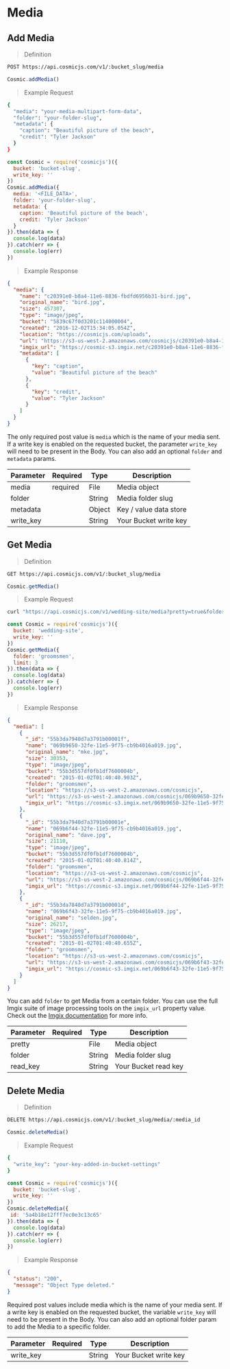 # Media

## Add Media

> Definition

```bash
POST https://api.cosmicjs.com/v1/:bucket_slug/media
```

```javascript
Cosmic.addMedia()
```

> Example Request

```bash
{
  "media": "your-media-multipart-form-data",
  "folder": "your-folder-slug",
  "metadata": {
    "caption": "Beautiful picture of the beach",
    "credit": "Tyler Jackson"
  }
}
```

```javascript
const Cosmic = require('cosmicjs')({
  bucket: 'bucket-slug',
  write_key: ''
})
Cosmic.addMedia({
  media: '<FILE_DATA>',
  folder: 'your-folder-slug',
  metadata: {
    caption: 'Beautiful picture of the beach',
    credit: 'Tyler Jackson'
  }
}).then(data => {
  console.log(data)
}).catch(err => {
  console.log(err)
})
```


> Example Response

```json
{
  "media": {
    "name": "c20391e0-b8a4-11e6-8836-fbdfd6956b31-bird.jpg",
    "original_name": "bird.jpg",
    "size": 457307,
    "type": "image/jpeg",
    "bucket": "5839c67f0d3201c114000004",
    "created": "2016-12-02T15:34:05.054Z",
    "location": "https://cosmicjs.com/uploads",
    "url": "https://s3-us-west-2.amazonaws.com/cosmicjs/c20391e0-b8a4-11e6-8836-fbdfd6956b31-bird.jpg",
    "imgix_url": "https://cosmic-s3.imgix.net/c20391e0-b8a4-11e6-8836-fbdfd6956b31-bird.jpg",
    "metadata": [
      {
        "key": "caption",
        "value": "Beautiful picture of the beach"
      },
      {
        "key": "credit",
        "value": "Tyler Jackson"
      }
    ]
  }
}
```


The only required post value is `media` which is the name of your media sent. If a write key is enabled on the requested bucket, the parameter `write_key` will need to be present in the Body. You can also add an optional `folder` and `metadata` params.

Parameter | Required | Type | Description
--------- | ------- | ----------- | -----------
media | required | File | Media object
folder | | String | Media folder slug
metadata | | Object | Key / value data store
write_key | | String | Your Bucket write key


## Get Media

> Definition

```bash
GET https://api.cosmicjs.com/v1/:bucket_slug/media
```

```javascript
Cosmic.getMedia()
```

> Example Request

```bash
curl "https://api.cosmicjs.com/v1/wedding-site/media?pretty=true&folder=groomsmen&limit=3"
```

```javascript
const Cosmic = require('cosmicjs')({
  bucket: 'wedding-site',
  write_key: ''
})
Cosmic.getMedia({
  folder: 'groomsmen',
  limit: 3
}).then(data => {
  console.log(data)
}).catch(err => {
  console.log(err)
})
```


> Example Response

```json
{
  "media": [
    {
      "_id": "55b3da7940d7a3791b00001f",
      "name": "069b9650-32fe-11e5-9f75-cb9b4016a019.jpg",
      "original_name": "mke.jpg",
      "size": 30353,
      "type": "image/jpeg",
      "bucket": "55b3d557df0fb1df7600004b",
      "created": "2015-01-02T01:40:40.903Z",
      "folder": "groomsmen",
      "location": "https://s3-us-west-2.amazonaws.com/cosmicjs",
      "url": "https://s3-us-west-2.amazonaws.com/cosmicjs/069b9650-32fe-11e5-9f75-cb9b4016a019.jpg",
      "imgix_url": "https://cosmic-s3.imgix.net/069b9650-32fe-11e5-9f75-cb9b4016a019.jpg"
    },
    {
      "_id": "55b3da7940d7a3791b00001e",
      "name": "069b6f44-32fe-11e5-9f75-cb9b4016a019.jpg",
      "original_name": "dave.jpg",
      "size": 21110,
      "type": "image/jpeg",
      "bucket": "55b3d557df0fb1df7600004b",
      "created": "2015-01-02T01:40:40.814Z",
      "folder": "groomsmen",
      "location": "https://s3-us-west-2.amazonaws.com/cosmicjs",
      "url": "https://s3-us-west-2.amazonaws.com/cosmicjs/069b6f44-32fe-11e5-9f75-cb9b4016a019.jpg",
      "imgix_url": "https://cosmic-s3.imgix.net/069b6f44-32fe-11e5-9f75-cb9b4016a019.jpg"
    },
    {
      "_id": "55b3da7840d7a3791b00001d",
      "name": "069b6f43-32fe-11e5-9f75-cb9b4016a019.jpg",
      "original_name": "selden.jpg",
      "size": 26217,
      "type": "image/jpeg",
      "bucket": "55b3d557df0fb1df7600004b",
      "created": "2015-01-02T01:40:40.655Z",
      "folder": "groomsmen",
      "location": "https://s3-us-west-2.amazonaws.com/cosmicjs",
      "url": "https://s3-us-west-2.amazonaws.com/cosmicjs/069b6f43-32fe-11e5-9f75-cb9b4016a019.jpg",
      "imgix_url": "https://cosmic-s3.imgix.net/069b6f43-32fe-11e5-9f75-cb9b4016a019.jpg"
    }
  ]
}
```


You can add `folder` to get Media from a certain folder.  You can use the full Imgix suite of image processing tools on the `imgix_url` property value.  Check out the <a href="https://docs.imgix.com/" target="_blank">Imgix documentation</a> for more info.

Parameter | Required | Type | Description
--------- | ------- | ----------- | -----------
pretty | | File | Media object
folder | | String | Media folder slug
read_key | | String | Your Bucket read key

## Delete Media

> Definition

```bash
DELETE https://api.cosmicjs.com/v1/:bucket_slug/media/:media_id
```

```javascript
Cosmic.deleteMedia()
```

> Example Request

```bash
{
  "write_key": "your-key-added-in-bucket-settings"
}
```

```javascript
const Cosmic = require('cosmicjs')({
  bucket: 'bucket-slug',
  write_key: ''
})
Cosmic.deleteMedia({
 id: '5a4b18e12fff7ec0e3c13c65'
}).then(data => {
  console.log(data)
}).catch(err => {
  console.log(err)
})
```


> Example Response

```json
{
  "status": "200",
  "message": "Object Type deleted."
}
```


Required post values include media which is the name of your media sent. If a write key is enabled on the requested bucket, the variable `write_key` will need to be present in the Body. You can also add an optional folder param to add the Media to a specific folder.

Parameter | Required | Type | Description
--------- | ------- | ----------- | -----------
write_key | | String | Your Bucket write key